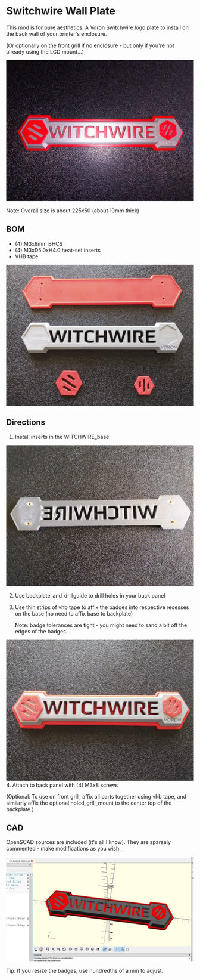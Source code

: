 # Switchwire Wall Plate
This mod is for pure aesthetics.  A Voron Switchwire logo plate to install on the back wall of your printer's enclosure.

(Or optionally on the front grill if no enclosure - but only if you're not already using the LCD mount...)

![](Images/SW_backwall_plate.jpg)

Note: Overall size is about 225x50 (about 10mm thick)

## BOM
* (4) M3x8mm BHCS
* (4) M3xD5.0xH4.0 heat-set inserts
* VHB tape

![](Images/printed_pieces.jpg)

## Directions
1.  Install inserts in the WITCHWIRE_base

![](Images/base_inserts.jpg)

2. Use backplate_and_drillguide to drill holes in your back panel

3. Use thin strips of vhb tape to affix the badges into respective recesses on the base (no need to affix base to backplate)
    
    Note: badge tolerances are tight - you might need to sand a bit off the edges of the badges.

![](Images/assembled1.jpg)
4. Attach to back panel with (4) M3x8 screws

(Optional: To use on front grill, affix all parts together using vhb tape, and similarly affix the optional nolcd_grill_mount to the center top of the backplate.)

## CAD

OpenSCAD sources are included (it's all I know).  They are sparsely commented - make modifications as you wish.

![](Images/SW_plate_rendered.jpg)

Tip: If you resize the badges, use hundredths of a mm to adjust.
